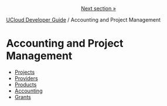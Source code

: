 <p align='center'>
<a href='/docs/developer-guide/accounting-and-projects/projects.md'>Next section »</a>
</p>


[UCloud Developer Guide](/docs/developer-guide/README.md) / Accounting and Project Management
# Accounting and Project Management

 - [Projects](/docs/developer-guide/accounting-and-projects/projects.md)
 - [Providers](/docs/developer-guide/accounting-and-projects/providers.md)
 - [Products](/docs/developer-guide/accounting-and-projects/products.md)
 - [Accounting](/docs/developer-guide/accounting-and-projects/accounting/README.md)
 - [Grants](/docs/developer-guide/accounting-and-projects/grants/README.md)
